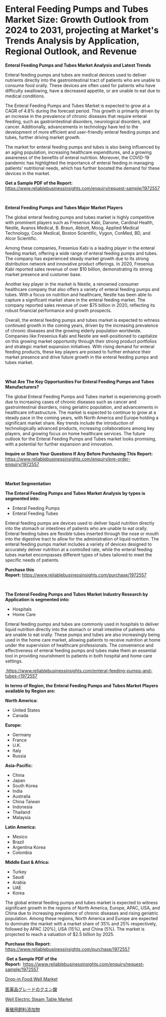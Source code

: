 <p><h1>Enteral Feeding Pumps and Tubes Market Size: Growth Outlook from 2024 to 2031, projecting at Market's Trends Analysis by Application, Regional Outlook, and Revenue</h1></p><p><strong>Enteral Feeding Pumps and Tubes Market Analysis and Latest Trends</strong></p>
<p><p>Enteral feeding pumps and tubes are medical devices used to deliver nutrients directly into the gastrointestinal tract of patients who are unable to consume food orally. These devices are often used for patients who have difficulty swallowing, have a decreased appetite, or are unable to eat due to medical conditions.</p><p>The Enteral Feeding Pumps and Tubes Market is expected to grow at a CAGR of 4.8% during the forecast period. This growth is primarily driven by an increase in the prevalence of chronic diseases that require enteral feeding, such as gastrointestinal disorders, neurological disorders, and cancer. Additionally, advancements in technology have led to the development of more efficient and user-friendly enteral feeding pumps and tubes, further driving market growth.</p><p>The market for enteral feeding pumps and tubes is also being influenced by an aging population, increasing healthcare expenditures, and a growing awareness of the benefits of enteral nutrition. Moreover, the COVID-19 pandemic has highlighted the importance of enteral feeding in managing patients' nutritional needs, which has further boosted the demand for these devices in the market.</p></p>
<p><strong>Get a Sample PDF of the Report:&nbsp;</strong> <a href="https://www.reliablebusinessinsights.com/enquiry/request-sample/1972557">https://www.reliablebusinessinsights.com/enquiry/request-sample/1972557</a></p>
<p>&nbsp;</p>
<p><strong>Enteral Feeding Pumps and Tubes Major Market Players</strong></p>
<p><p>The global enteral feeding pumps and tubes market is highly competitive with prominent players such as Fresenius Kabi, Danone, Cardinal Health, Nestle, Avanos Medical, B. Braun, Abbott, Moog, Applied Medical Technology, Cook Medical, Boston Scientific, Vygon, ConMed, BD, and Alcor Scientific.</p><p>Among these companies, Fresenius Kabi is a leading player in the enteral feeding market, offering a wide range of enteral feeding pumps and tubes. The company has experienced steady market growth due to its strong distribution network and innovative product offerings. In 2020, Fresenius Kabi reported sales revenue of over $10 billion, demonstrating its strong market presence and customer base.</p><p>Another key player in the market is Nestle, a renowned consumer healthcare company that also offers a variety of enteral feeding pumps and tubes. With a focus on nutrition and healthcare, Nestle has been able to capture a significant market share in the enteral feeding market. The company reported sales revenue of over $75 billion in 2020, reflecting its robust financial performance and growth prospects.</p><p>Overall, the enteral feeding pumps and tubes market is expected to witness continued growth in the coming years, driven by the increasing prevalence of chronic diseases and the growing elderly population worldwide. Companies like Fresenius Kabi and Nestle are well-positioned to capitalize on this growing market opportunity through their strong product portfolios and strategic market expansion initiatives. With rising demand for enteral feeding products, these key players are poised to further enhance their market presence and drive future growth in the enteral feeding pumps and tubes market.</p></p>
<p>&nbsp;</p>
<p><strong>What Are The Key Opportunities For Enteral Feeding Pumps and Tubes Manufacturers?</strong></p>
<p><p>The global Enteral Feeding Pumps and Tubes market is experiencing growth due to increasing cases of chronic diseases such as cancer and gastrointestinal disorders, rising geriatric population, and advancements in healthcare infrastructure. The market is expected to continue to grow at a steady pace in the coming years, with North America and Europe holding a significant market share. Key trends include the introduction of technologically advanced products, increasing collaborations among key players, and growing focus on home healthcare services. The future outlook for the Enteral Feeding Pumps and Tubes market looks promising, with a potential for further expansion and innovation.</p></p>
<p><strong>Inquire or Share Your Questions If Any Before Purchasing This Report:</strong> <a href="https://www.reliablebusinessinsights.com/enquiry/pre-order-enquiry/1972557">https://www.reliablebusinessinsights.com/enquiry/pre-order-enquiry/1972557</a></p>
<p>&nbsp;</p>
<p><strong>Market Segmentation</strong></p>
<p><strong>The Enteral Feeding Pumps and Tubes Market Analysis by types is segmented into:</strong></p>
<p><ul><li>Enteral Feeding Pumps</li><li>Enteral Feeding Tubes</li></ul></p>
<p><p>Enteral feeding pumps are devices used to deliver liquid nutrition directly into the stomach or intestines of patients who are unable to eat orally. Enteral feeding tubes are flexible tubes inserted through the nose or mouth into the digestive tract to allow for the administration of liquid nutrition. The enteral feeding pumps market includes a variety of devices designed to accurately deliver nutrition at a controlled rate, while the enteral feeding tubes market encompasses different types of tubes tailored to meet the specific needs of patients.</p></p>
<p><strong>Purchase this Report:&nbsp;</strong><a href="https://www.reliablebusinessinsights.com/purchase/1972557">https://www.reliablebusinessinsights.com/purchase/1972557</a></p>
<p>&nbsp;</p>
<p><strong>The Enteral Feeding Pumps and Tubes Market Industry Research by Application is segmented into:</strong></p>
<p><ul><li>Hospitals</li><li>Home Care</li></ul></p>
<p><p>Enteral feeding pumps and tubes are commonly used in hospitals to deliver liquid nutrition directly into the stomach or small intestine of patients who are unable to eat orally. These pumps and tubes are also increasingly being used in the home care market, allowing patients to receive nutrition at home under the supervision of healthcare professionals. The convenience and effectiveness of enteral feeding pumps and tubes make them an essential tool in providing nourishment to patients in both hospital and home care settings.</p></p>
<p><a href="https://www.reliablebusinessinsights.com/enteral-feeding-pumps-and-tubes-r1972557">&nbsp;https://www.reliablebusinessinsights.com/enteral-feeding-pumps-and-tubes-r1972557</a></p>
<p><strong>In terms of Region, the Enteral Feeding Pumps and Tubes Market Players available by Region are:</strong></p>
<p>
    <p> <strong> North America: </strong>
        <ul>
            <li>United States</li>
            <li>Canada</li>
        </ul>
        </p> 
    <p> <strong> Europe: </strong>
        <ul>
            <li>Germany</li>
            <li>France</li>
            <li>U.K.</li>
            <li>Italy</li>
            <li>Russia</li>
        </ul>
        </p> 
    <p> <strong> Asia-Pacific: </strong>
        <ul>
            <li>China</li>
            <li>Japan</li>
            <li>South Korea</li>
            <li>India</li>
            <li>Australia</li>
            <li>China Taiwan</li>
            <li>Indonesia</li>
            <li>Thailand</li>
            <li>Malaysia</li>
        </ul>
        </p> 
    <p> <strong> Latin America: </strong>
        <ul>
            <li>Mexico</li>
            <li>Brazil</li>
            <li>Argentina Korea</li>
            <li>Colombia</li>
        </ul>
        </p> 
    <p> <strong> Middle East & Africa: </strong>
        <ul>
            <li>Turkey</li>
            <li>Saudi</li>
            <li>Arabia</li>
            <li>UAE</li>
            <li>Korea</li>
        </ul>
    </p>
    </p>
<p><p>The global enteral feeding pumps and tubes market is expected to witness significant growth in the regions of North America, Europe, APAC, USA, and China due to increasing prevalence of chronic diseases and rising geriatric population. Among these regions, North America and Europe are expected to dominate the market with a market share of 35% and 25% respectively, followed by APAC (20%), USA (15%), and China (5%). The market is projected to reach a valuation of $2.5 billion by 2025.</p></p>
<p><strong>Purchase this Report: </strong><a href="https://www.reliablebusinessinsights.com/purchase/1972557">https://www.reliablebusinessinsights.com/purchase/1972557</a></p>
<p>&nbsp;<strong>Get a Sample PDF of the Report:&nbsp;&nbsp;</strong><a href="https://www.reliablebusinessinsights.com/enquiry/request-sample/1972557">https://www.reliablebusinessinsights.com/enquiry/request-sample/1972557</a></p>
<p><strong></strong></p>
<p><p><a href="https://github.com/iprahimabdulrahmman/Market-Research-Report-List-1/blob/main/drop-in-food-well-market.md">Drop-in Food Well Market</a></p><p><a href="https://github.com/marbadji/Market-Research-Report-List-2/blob/main/9897104170435.md">医薬品グレードのクエン酸</a></p><p><a href="https://github.com/aafbctfl75/Market-Research-Report-List-1/blob/main/well-electric-steam-table-market.md">Well Electric Steam Table Market</a></p><p><a href="https://github.com/ddwcuskozol07187/Market-Research-Report-List-2/blob/main/3306599170434.md">養殖用飼料添加物</a></p></p>